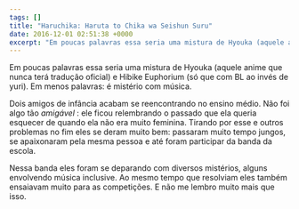 ```yaml
---
tags: []
title: "Haruchika: Haruta to Chika wa Seishun Suru"
date: 2016-12-01 02:51:38 +0000
excerpt: "Em poucas palavras essa seria uma mistura de Hyouka (aquele anime que nunca terá tradução oficial) e Hibike Euphorium (só que com BL ao..."
---
```


Em poucas palavras essa seria uma mistura de Hyouka (aquele anime que nunca terá tradução oficial) e Hibike Euphorium (só que com BL ao invés de yuri). Em menos palavras: é mistério com música.

Dois amigos de infância acabam se reencontrando no ensino médio. Não foi algo tão *amigável* : ele ficou relembrando o passado que ela queria esquecer de quando ela não era muito feminina. Tirando por esse e outros problemas no fim eles se deram muito bem: passaram muito tempo jungos, se apaixonaram pela mesma pessoa e até foram participar da banda da escola.

Nessa banda eles foram se deparando com diversos mistérios, alguns envolvendo música inclusive. Ao mesmo tempo que resolviam eles também ensaiavam muito para as competições. E não me lembro muito mais que isso.